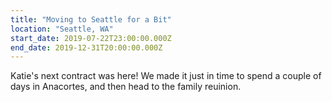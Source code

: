 ```yaml
---
title: "Moving to Seattle for a Bit"
location: "Seattle, WA"
start_date: 2019-07-22T23:00:00.000Z
end_date: 2019-12-31T20:00:00.000Z
---
```


Katie's next contract was here! We made it just in time to spend a couple of days in Anacortes, and then head to the family reuinion.
